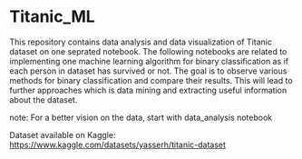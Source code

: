 # Titanic_ML

This repository contains data analysis and data visualization of Titanic dataset on one seprated notebook. The following notebooks are related to implementing one machine learning algorithm for binary classification as if each person in dataset has survived or not.
The goal is to observe various methods for binary classification and compare their results. This will lead to further approaches which is data mining and extracting useful information about the dataset.

note: For a better vision on the data, start with data_analysis notebook

Dataset available on Kaggle:
https://www.kaggle.com/datasets/yasserh/titanic-dataset
